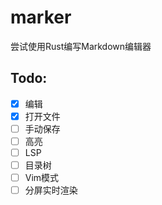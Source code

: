 # marker

尝试使用Rust编写Markdown编辑器

## Todo:

 - [x] 编辑
 - [x] 打开文件
 - [ ] 手动保存
 - [ ] 高亮
 - [ ] LSP
 - [ ] 目录树
 - [ ] Vim模式
 - [ ] 分屏实时渲染
